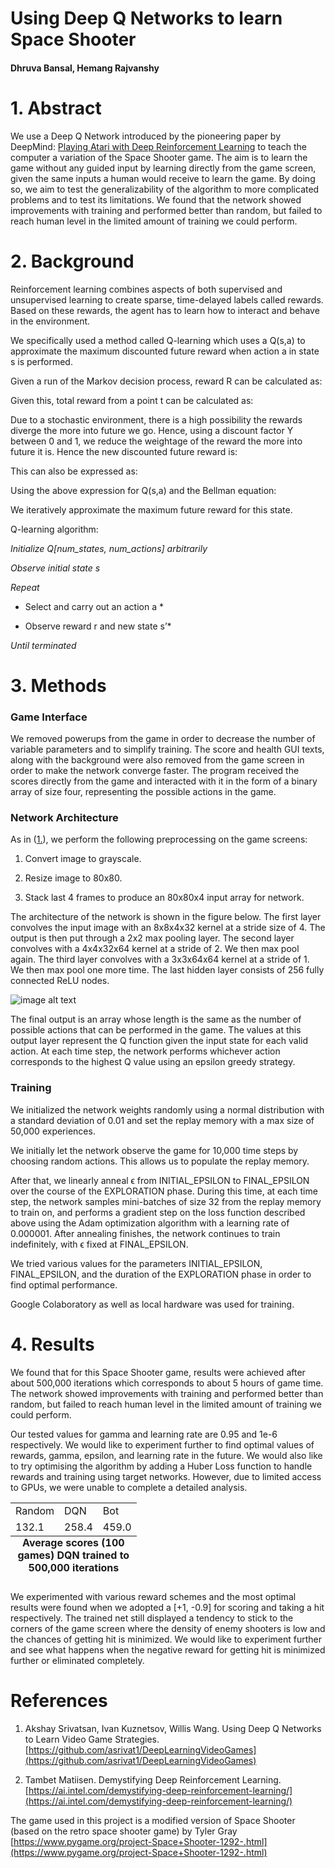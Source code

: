 # Using Deep Q Networks to learn Space Shooter

#### Dhruva Bansal, Hemang Rajvanshy

# 1. Abstract

We use a Deep Q Network introduced by the pioneering paper by DeepMind: [Playing Atari with Deep Reinforcement Learning](https://www.cs.toronto.edu/~vmnih/docs/dqn.pdf) to teach the computer a variation of the Space Shooter game. The aim is to learn the game without any guided input by learning directly from the game screen, given the same inputs a human would receive to learn the game. By doing so, we aim to test the generalizability of the algorithm to more complicated problems and to test its limitations. We found that the network showed improvements with training and performed better than random, but failed to reach human level in the limited amount of training we could perform.  

# 2. Background

Reinforcement learning combines aspects of both supervised and unsupervised learning to create sparse, time-delayed labels called rewards. Based on these rewards, the agent has to learn how to interact and behave in the environment. 

We specifically used a method called Q-learning which uses a Q(s,a) to approximate the maximum discounted future reward when action a in state s is performed. 

Given a run of the Markov decision process, reward R can be calculated as:

Given this, total reward from a point t can be calculated as:

Due to a stochastic environment, there is a high possibility the rewards diverge the more into future we go. Hence, using a discount factor Y between 0 and 1, we reduce the weightage of the reward the more into future it is. Hence the new discounted future reward is:

This can also be expressed as:

Using the above expression for Q(s,a) and the Bellman equation:

We iteratively approximate the maximum future reward for this state.

Q-learning algorithm:

*Initialize Q[num_states, num_actions] arbitrarily*

*Observe initial state s*

*Repeat*

*	Select and carry out an action a *

*	Observe reward r and new state s’*

*Until terminated*

# 3. Methods

### Game Interface

We removed powerups from the game in order to decrease the number of variable parameters and to simplify training. The score and health GUI texts, along with the background  were also removed from the game screen in order to make the network converge faster. The program received the scores directly from the game and interacted with it in the form of a binary array of size four, representing the possible actions in the game. 

### Network Architecture

As in ([1.](#heading=h.nda55hrhql2o)), we perform the following preprocessing on the game screens:

1. Convert image to grayscale.

2. Resize image to 80x80.

3. Stack last 4 frames to produce an 80x80x4 input array for network.

The architecture of the network is shown in the figure below. The first layer convolves the input image with an 8x8x4x32 kernel at a stride size of 4. The output is then put through a 2x2 max pooling layer. The second layer convolves with a 4x4x32x64 kernel at a stride of 2. We then max pool again. The third layer convolves with a 3x3x64x64 kernel at a stride of 1. We then max pool one more time. The last hidden layer consists of 256 fully connected ReLU nodes.

![image alt text](https://i.imgur.com/XwHUHwa.png "Network Architecture")

The final output is an array whose length is the same as the number of possible actions that can be performed in the game. The values at this output layer represent the Q function given the input state for each valid action. At each time step, the network performs whichever action corresponds to the highest Q value using an epsilon greedy strategy.

### Training

We initialized the network weights randomly using a normal distribution with a standard deviation of 0.01 and set the replay memory with a max size of 50,000 experiences. 

We initially let the network observe the game for 10,000 time steps by choosing random actions. This allows us to populate the replay memory. 

After that, we linearly anneal ϵ from INITIAL_EPSILON to FINAL_EPSILON over the course of the EXPLORATION phase. During this time, at each time step, the network samples mini-batches of size 32 from the replay memory to train on, and performs a gradient step on the loss function described above using the Adam optimization algorithm with a learning rate of 0.000001. After annealing finishes, the network continues to train indefinitely, with ϵ fixed at FINAL_EPSILON.

We tried various values for the parameters INITIAL_EPSILON, FINAL_EPSILON, and the duration of the EXPLORATION phase in order to find optimal performance. 

Google Colaboratory as well as local hardware was used for training. 

# 4. Results

We found that for this Space Shooter game, results were achieved after about 500,000 iterations which corresponds to about 5 hours of game time. The network showed improvements with training and performed better than random, but failed to reach human level in the limited amount of training we could perform.  

Our tested values for gamma and learning rate are 0.95 and 1e-6 respectively. We would like to experiment further to find optimal values of rewards, gamma, epsilon, and learning rate in the future. We would also like to try optimising the algorithm by adding a Huber Loss function to handle rewards and training using target networks. However, due to limited access to GPUs, we were unable to complete a detailed analysis.  

<table>
  <caption align="bottom"> <b> Average scores (100 games) DQN trained to 500,000 iterations </b></caption>
  <tr>
    <td>Random</td>
    <td>DQN</td>
    <td>Bot</td>
  </tr>
  <tr>
    <td>132.1</td>
    <td>258.4</td>
    <td>459.0</td>
  </tr>
</table>


We experimented with various reward schemes and the most optimal results were found when we adopted a [+1, -0.9] for scoring and taking a hit respectively. The trained net still displayed a tendency to stick to the corners of the game screen where the density of enemy shooters is low and the chances of getting hit is minimized. We would like to experiment further and see what happens when the negative reward for getting hit is minimized further or eliminated completely. 

# References

1. Akshay Srivatsan, Ivan Kuznetsov, Willis Wang. Using Deep Q Networks to Learn Video Game Strategies.
[https://github.com/asrivat1/DeepLearningVideoGames](https://github.com/asrivat1/DeepLearningVideoGames)

2. Tambet Matiisen. Demystifying Deep Reinforcement Learning. <br>
[https://ai.intel.com/demystifying-deep-reinforcement-learning/](https://ai.intel.com/demystifying-deep-reinforcement-learning/)

The game used in this project is a modified version of Space Shooter (based on the retro space shooter game) by Tyler Gray
[https://www.pygame.org/project-Space+Shooter-1292-.html](https://www.pygame.org/project-Space+Shooter-1292-.html)


